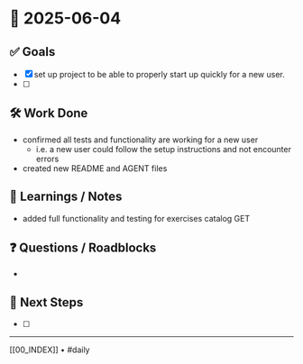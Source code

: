 # 📅 2025-06-04

## ✅ Goals
- [x] set up project to be able to properly start up quickly for a new user.
- [ ] 

## 🛠️ Work Done
- confirmed all tests and functionality are working for a new user
	- i.e. a new user could follow the setup instructions and not encounter errors
- created new README and AGENT files 

## 🧠 Learnings / Notes
- added full functionality and testing for exercises catalog GET

## ❓ Questions / Roadblocks
- 

## 🔁 Next Steps
- [ ] 

---
[[00_INDEX]] • #daily
